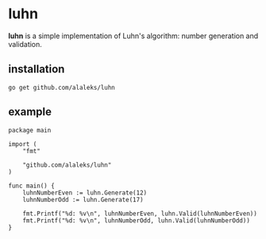 # luhn

**luhn** is a simple implementation of Luhn's algorithm: number generation and validation.

## installation

```
go get github.com/alaleks/luhn
```

## example

```
package main

import (
	"fmt"

	"github.com/alaleks/luhn"
)

func main() {
	luhnNumberEven := luhn.Generate(12)
	luhnNumberOdd := luhn.Generate(17)

	fmt.Printf("%d: %v\n", luhnNumberEven, luhn.Valid(luhnNumberEven))
	fmt.Printf("%d: %v\n", luhnNumberOdd, luhn.Valid(luhnNumberOdd))
}
```

